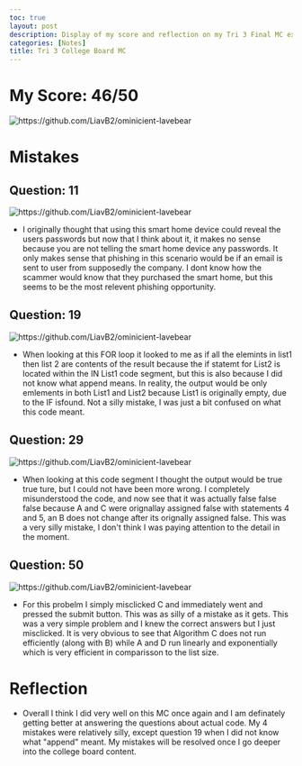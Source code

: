 ```yaml
---
toc: true
layout: post
description: Display of my score and reflection on my Tri 3 Final MC exam
categories: [Notes]
title: Tri 3 College Board MC 
---
```


# My Score: 46/50

![]({{site.baseurl}}/images/final1.png "https://github.com/LiavB2/ominicient-lavebear")


# Mistakes

## Question: 11

![]({{site.baseurl}}/images/final11.png "https://github.com/LiavB2/ominicient-lavebear")

- I originally thought that using this smart home device could reveal the users passwords but now that I think about it, it makes no sense because you are not telling the smart home device any passwords. It only makes sense that phishing in this scenario would be if an email is sent to user from supposedly the company. I dont know how the scammer would know that they purchased the smart home, but this seems to be the most relevent phishing opportunity.

## Question: 19

![]({{site.baseurl}}/images/final19.png "https://github.com/LiavB2/ominicient-lavebear")

- When looking at this FOR loop it looked to me as if all the elemints in list1 then list 2 are contents of the result because the if statemt for List2 is located within the IN List1 code segment, but this is also because I did not know what append means. In reality, the output would be only emlements in both List1 and List2 because List1 is originally empty, due to the IF isfound. Not a silly mistake, I was just a bit confused on what this code meant.

## Question: 29

![]({{site.baseurl}}/images/final29.png "https://github.com/LiavB2/ominicient-lavebear")

- When looking at this code segment I thought the output would be true true ture, but I could not have been more wrong. I completely misunderstood the code, and now see that it was actually false false false because A and C were orignallay assigned false with statements 4 and 5, an B does not change after its orignally assigned false. This was a very silly mistake, I don't think I was paying attention to the detail in the moment.

## Question: 50

![]({{site.baseurl}}/images/final50.png "https://github.com/LiavB2/ominicient-lavebear")

- For this probelm I simply misclicked C and immediately went and pressed the submit button. This was as silly of a mistake as it gets. This was a very simple problem and I knew the correct answers but I just misclicked. It is very obvious to see that Algorithm C does not run efficiently (along with B) while A and D run linearly and exponentially which is very efficient in comparisson to the list size.

# Reflection
- Overall I think I did very well on this MC once again and I am definately getting better at answering the questions about actual code. My 4 mistakes were relatively silly, except question 19 when I did not know what "append" meant. My mistakes will be resolved once I go deeper into the college board content.